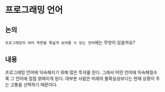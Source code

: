 # 프로그래밍 언어

## 논의
`프로그래밍의 여러 측면을 폭넓게 보여줄 수 있는 언어`에는 무엇이 있을까요?

## 내용
프로그래밍 언어에 익숙해지기 위해 많은 투자를 한다. 그래서 어떤 언어에 익숙해질수록 그 언어에 점점 얽매이게 된다. 대부분 사람은 미래의 불확실성보다는 현재 상황이 주는 고통을 선택하기 때문이다.

